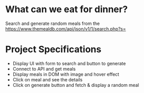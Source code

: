 # What can we eat for dinner?

Search and generate random meals from the https://www.themealdb.com/api/json/v1/1/search.php?s=

# Project Specifications

- Display UI with form to search and button to generate
- Connect to API and get meals
- Display meals in DOM with image and hover effect
- Click on meal and see the details
- Click on generate button and fetch & display a random meal
